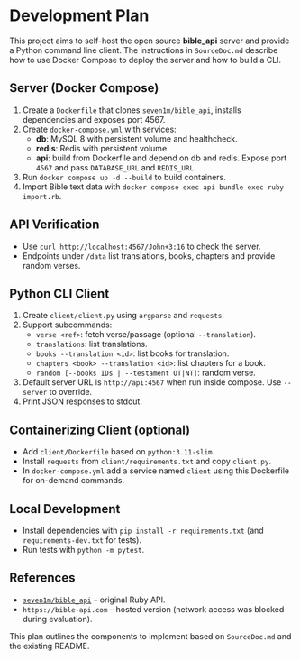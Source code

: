 # Development Plan

This project aims to self-host the open source **bible_api** server and provide a Python command line client. The instructions in `SourceDoc.md` describe how to use Docker Compose to deploy the server and how to build a CLI.

## Server (Docker Compose)
1. Create a `Dockerfile` that clones `seven1m/bible_api`, installs dependencies and exposes port 4567.
2. Create `docker-compose.yml` with services:
   - **db**: MySQL 8 with persistent volume and healthcheck.
   - **redis**: Redis with persistent volume.
   - **api**: build from Dockerfile and depend on db and redis. Expose port `4567` and pass `DATABASE_URL` and `REDIS_URL`.
3. Run `docker compose up -d --build` to build containers.
4. Import Bible text data with `docker compose exec api bundle exec ruby import.rb`.

## API Verification
- Use `curl http://localhost:4567/John+3:16` to check the server.
- Endpoints under `/data` list translations, books, chapters and provide random verses.

## Python CLI Client
1. Create `client/client.py` using `argparse` and `requests`.
2. Support subcommands:
   - `verse <ref>`: fetch verse/passage (optional `--translation`).
   - `translations`: list translations.
   - `books --translation <id>`: list books for translation.
   - `chapters <book> --translation <id>`: list chapters for a book.
   - `random [--books IDs | --testament OT|NT]`: random verse.
3. Default server URL is `http://api:4567` when run inside compose. Use `--server` to override.
4. Print JSON responses to stdout.

## Containerizing Client (optional)
- Add `client/Dockerfile` based on `python:3.11-slim`.
- Install `requests` from `client/requirements.txt` and copy `client.py`.
- In `docker-compose.yml` add a service named `client` using this Dockerfile for on-demand commands.

## Local Development
- Install dependencies with `pip install -r requirements.txt` (and `requirements-dev.txt` for tests).
- Run tests with `python -m pytest`.

## References
- [`seven1m/bible_api`](https://github.com/seven1m/bible_api) – original Ruby API.
- `https://bible-api.com` – hosted version (network access was blocked during evaluation).

This plan outlines the components to implement based on `SourceDoc.md` and the existing README.
